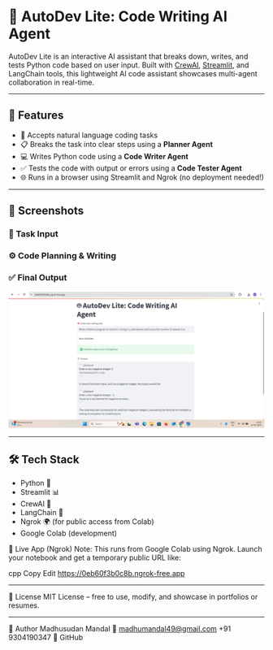 # 🤖 AutoDev Lite: Code Writing AI Agent

AutoDev Lite is an interactive AI assistant that breaks down, writes, and tests Python code based on user input. Built with [CrewAI](https://docs.crewai.com), [Streamlit](https://streamlit.io), and LangChain tools, this lightweight AI code assistant showcases multi-agent collaboration in real-time.

---

## 🚀 Features

- 🧠 Accepts natural language coding tasks
- 📋 Breaks the task into clear steps using a **Planner Agent**
- 💻 Writes Python code using a **Code Writer Agent**
- ✅ Tests the code with output or errors using a **Code Tester Agent**
- 🌐 Runs in a browser using Streamlit and Ngrok (no deployment needed!)

---

## 📸 Screenshots

### 🧠 Task Input
### ⚙️ Code Planning & Writing
### ✅ Final Output
![Task Input Screenshot](https://github.com/Madhusudan3223/AutoDev-Lite-Code-Writing-AI-Agent/blob/main/Screenshot%201.PNG)

---

## 🛠 Tech Stack

- Python 🐍
- Streamlit 📊
- CrewAI 🤖
- LangChain 🧩
- Ngrok 🌍 (for public access from Colab)
- Google Colab (development)

  
🔗 Live App (Ngrok)
Note: This runs from Google Colab using Ngrok. Launch your notebook and get a temporary public URL like:

cpp
Copy
Edit
https://0eb60f3b0c8b.ngrok-free.app

---

📄 License
MIT License – free to use, modify, and showcase in portfolios or resumes.

---
🙌 Author
Madhusudan Mandal
📧 madhumandal49@gmail.com
+91 9304190347
📎 GitHub



